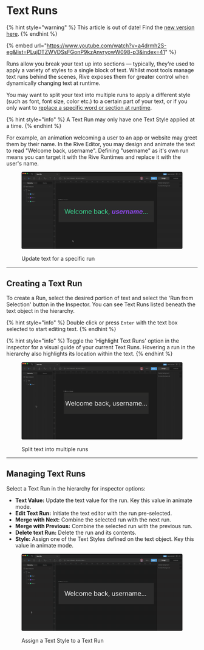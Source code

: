 # Text Runs

{% hint style="warning" %}
This article is out of date! Find the [new version here](https://rive.app/community/doc/text-runs/docrTbOtaAk3).
{% endhint %}

{% embed url="https://www.youtube.com/watch?v=a4drmh2S-eg&list=PLujDTZWVDSsFGonP9kzAnvryowW098-p3&index=41" %}

Runs allow you break your text up into sections — typically, they're used to apply a variety of styles to a single block of text. Whilst most tools manage text runs behind the scenes, Rive exposes them for greater control when dynamically changing text at runtime.

You may want to split your text into multiple runs to apply a different style (such as font, font size, color etc.) to a certain part of your text, or if you only want to [replace a specific word or section at runtime](../../runtimes/text.md#read-update-text-runs-at-runtime).

{% hint style="info" %}
A Text Run may only have one Text Style applied at a time.
{% endhint %}

For example, an animation welcoming a user to an app or website may greet them by their name. In the Rive Editor, you may design and animate the text to read "Welcome back, username". Defining "username" as it's own run means you can target it with the Rive Runtimes and replace it with the user's name.

<figure><img src="../../.gitbook/assets/2023-07-24 14.05.14.gif" alt=""><figcaption><p>Update text for a specific run</p></figcaption></figure>

***

## Creating a Text Run

To create a Run, select the desired portion of text and select the 'Run from Selection' button in the Inspector. You can see Text Runs listed beneath the text object in the hierarchy.

{% hint style="info" %}
Double click or press `Enter` with the text box selected to start editing text.
{% endhint %}

{% hint style="info" %}
Toggle the 'Highlight Text Runs' option in the inspector for a visual guide of your current Text Runs. Hovering a run in the hierarchy also highlights its location within the text.
{% endhint %}

<div data-full-width="false">

<figure><img src="../../.gitbook/assets/2023-07-24 13.54.09.gif" alt=""><figcaption><p>Split text into multiple runs</p></figcaption></figure>

</div>

***

## Managing Text Runs

Select a Text Run in the hierarchy for inspector options:

* **Text Value:** Update the text value for the run. Key this value in animate mode.
* **Edit Text Run:** Initiate the text editor with the run pre-selected.
* **Merge with Next:** Combine the selected run with the next run.
* **Merge with Previous:** Combine the selected run with the previous run.
* **Delete text Run:** Delete the run and its contents.
* **Style:** Assign one of the Text Styles defined on the text object. Key this value in animate mode.

<figure><img src="../../.gitbook/assets/2023-07-24 14.05.56.gif" alt=""><figcaption><p>Assign a Text Style to a Text Run</p></figcaption></figure>
